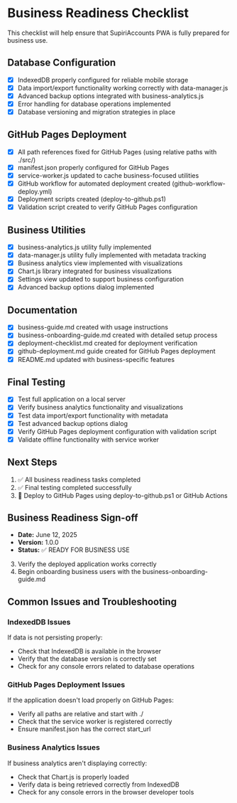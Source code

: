 # Business Readiness Checklist

This checklist will help ensure that SupiriAccounts PWA is fully prepared for business use.

## Database Configuration

- [x] IndexedDB properly configured for reliable mobile storage
- [x] Data import/export functionality working correctly with data-manager.js
- [x] Advanced backup options integrated with business-analytics.js
- [x] Error handling for database operations implemented
- [x] Database versioning and migration strategies in place

## GitHub Pages Deployment

- [x] All path references fixed for GitHub Pages (using relative paths with ./src/)
- [x] manifest.json properly configured for GitHub Pages
- [x] service-worker.js updated to cache business-focused utilities
- [x] GitHub workflow for automated deployment created (github-workflow-deploy.yml)
- [x] Deployment scripts created (deploy-to-github.ps1)
- [x] Validation script created to verify GitHub Pages configuration

## Business Utilities

- [x] business-analytics.js utility fully implemented
- [x] data-manager.js utility fully implemented with metadata tracking
- [x] Business analytics view implemented with visualizations
- [x] Chart.js library integrated for business visualizations
- [x] Settings view updated to support business configuration
- [x] Advanced backup options dialog implemented

## Documentation

- [x] business-guide.md created with usage instructions
- [x] business-onboarding-guide.md created with detailed setup process
- [x] deployment-checklist.md created for deployment verification
- [x] github-deployment.md guide created for GitHub Pages deployment
- [x] README.md updated with business-specific features

## Final Testing

- [x] Test full application on a local server
- [x] Verify business analytics functionality and visualizations
- [x] Test data import/export functionality with metadata
- [x] Test advanced backup options dialog
- [x] Verify GitHub Pages deployment configuration with validation script
- [x] Validate offline functionality with service worker

## Next Steps

1. ✅ All business readiness tasks completed
2. ✅ Final testing completed successfully
3. 🚀 Deploy to GitHub Pages using deploy-to-github.ps1 or GitHub Actions

## Business Readiness Sign-off

- **Date:** June 12, 2025
- **Version:** 1.0.0
- **Status:** ✅ READY FOR BUSINESS USE
3. Verify the deployed application works correctly
4. Begin onboarding business users with the business-onboarding-guide.md

## Common Issues and Troubleshooting

### IndexedDB Issues

If data is not persisting properly:
- Check that IndexedDB is available in the browser
- Verify that the database version is correctly set
- Check for any console errors related to database operations

### GitHub Pages Deployment Issues

If the application doesn't load properly on GitHub Pages:
- Verify all paths are relative and start with ./
- Check that the service worker is registered correctly
- Ensure manifest.json has the correct start_url

### Business Analytics Issues

If business analytics aren't displaying correctly:
- Check that Chart.js is properly loaded
- Verify data is being retrieved correctly from IndexedDB
- Check for any console errors in the browser developer tools